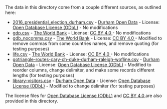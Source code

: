 The data in this directory come from a couple different sources, as outlined here:

* [2016_presidential_election_durham.csv](https://opendurham.nc.gov/explore/dataset/2016_presidential_election_durham/) - [Durham Open Data](https://opendurham.nc.gov/pages/home/) - License: [Open Database License (ODbL)](https://opendatacommons.org/licenses/odbl/) - No modifications
* [gdp.csv](https://data.worldbank.org/indicator/NY.GDP.MKTP.CD) - [The World Bank](https://data.worldbank.org) - License: [CC BY 4.0 ](https://creativecommons.org/licenses/by/4.0/) - No modifications
* [gdb_nocomma.csv](https://data.worldbank.org/indicator/NY.GDP.MKTP.CD) - [The World Bank](https://data.worldbank.org) - License: [CC BY 4.0 ](https://creativecommons.org/licenses/by/4.0/) - Modified to remove commas from some countries names, and remove quoting (for testing purposes)
* [life.csv](https://data.worldbank.org/indicator/SP.DYN.LE00.IN) - [The World Bank](https://data.worldbank.org) - License: [CC BY 4.0 ](https://creativecommons.org/licenses/by/4.0/) - No modifications
* [gotriangle-routes-cary-ch-duke-durham-raleigh-wofline.csv](https://opendurham.nc.gov/explore/dataset/gotriangle-routes-cary-ch-duke-durham-raleigh-wofline/) - [Durham Open Data](https://opendurham.nc.gov/pages/home/) - License: [Open Database License (ODbL)](https://opendatacommons.org/licenses/odbl/) - Modified to reorder columns, change delimiter, and make some records different lengths (for testing purposes)
* [library-visitors.csv](https://opendurham.nc.gov/explore/dataset/library-visitors/) - [Durham Open Data](https://opendurham.nc.gov/pages/home/) - License: [Open Database License (ODbL)](https://opendatacommons.org/licenses/odbl/) - Modified to change delimiter (for testing purposes)

The license files for [Open Database License (ODbL)](https://opendatacommons.org/licenses/odbl/) and [CC BY 4.0 ](https://creativecommons.org/licenses/by/4.0/) are also provided in this directory.
